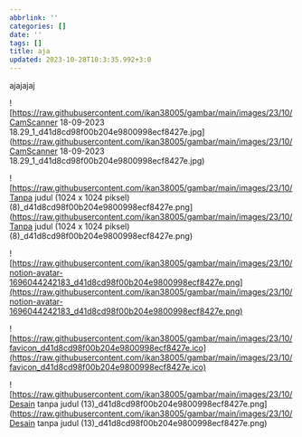 ```yaml
---
abbrlink: ''
categories: []
date: ''
tags: []
title: aja
updated: 2023-10-28T10:3:35.992+3:0
---
```

ajajajaj

![https://raw.githubusercontent.com/ikan38005/gambar/main/images/23/10/CamScanner 18-09-2023 18.29_1_d41d8cd98f00b204e9800998ecf8427e.jpg](https://raw.githubusercontent.com/ikan38005/gambar/main/images/23/10/CamScanner 18-09-2023 18.29_1_d41d8cd98f00b204e9800998ecf8427e.jpg)

![https://raw.githubusercontent.com/ikan38005/gambar/main/images/23/10/Tanpa judul (1024 x 1024 piksel) (8)_d41d8cd98f00b204e9800998ecf8427e.png](https://raw.githubusercontent.com/ikan38005/gambar/main/images/23/10/Tanpa judul (1024 x 1024 piksel) (8)_d41d8cd98f00b204e9800998ecf8427e.png)

![https://raw.githubusercontent.com/ikan38005/gambar/main/images/23/10/notion-avatar-1696044242183_d41d8cd98f00b204e9800998ecf8427e.png](https://raw.githubusercontent.com/ikan38005/gambar/main/images/23/10/notion-avatar-1696044242183_d41d8cd98f00b204e9800998ecf8427e.png)


![https://raw.githubusercontent.com/ikan38005/gambar/main/images/23/10/favicon_d41d8cd98f00b204e9800998ecf8427e.ico](https://raw.githubusercontent.com/ikan38005/gambar/main/images/23/10/favicon_d41d8cd98f00b204e9800998ecf8427e.ico)


![https://raw.githubusercontent.com/ikan38005/gambar/main/images/23/10/Desain tanpa judul (13)_d41d8cd98f00b204e9800998ecf8427e.png](https://raw.githubusercontent.com/ikan38005/gambar/main/images/23/10/Desain tanpa judul (13)_d41d8cd98f00b204e9800998ecf8427e.png)
